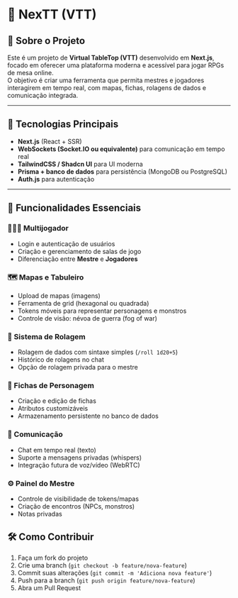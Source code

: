 # 🎲 NexTT (VTT)

## 📖 Sobre o Projeto
Este é um projeto de **Virtual TableTop (VTT)** desenvolvido em **Next.js**, focado em oferecer uma plataforma moderna e acessível para jogar RPGs de mesa online.  
O objetivo é criar uma ferramenta que permita mestres e jogadores interagirem em tempo real, com mapas, fichas, rolagens de dados e comunicação integrada.

---

## 🚀 Tecnologias Principais
- **Next.js** (React + SSR)  
- **WebSockets (Socket.IO ou equivalente)** para comunicação em tempo real  
- **TailwindCSS / Shadcn UI** para UI moderna  
- **Prisma + banco de dados** para persistência (MongoDB ou PostgreSQL)  
- **Auth.js** para autenticação  

---

## 🎯 Funcionalidades Essenciais

### 🧑‍🤝‍🧑 Multijogador
- Login e autenticação de usuários  
- Criação e gerenciamento de salas de jogo  
- Diferenciação entre **Mestre** e **Jogadores**  

### 🗺️ Mapas e Tabuleiro
- Upload de mapas (imagens)  
- Ferramenta de grid (hexagonal ou quadrada)  
- Tokens móveis para representar personagens e monstros  
- Controle de visão: névoa de guerra (fog of war)  

### 🎲 Sistema de Rolagem
- Rolagem de dados com sintaxe simples (`/roll 1d20+5`)  
- Histórico de rolagens no chat  
- Opção de rolagem privada para o mestre  

### 📜 Fichas de Personagem
- Criação e edição de fichas  
- Atributos customizáveis  
- Armazenamento persistente no banco de dados  

### 💬 Comunicação
- Chat em tempo real (texto)  
- Suporte a mensagens privadas (whispers)  
- Integração futura de voz/vídeo (WebRTC)  

### ⚙️ Painel do Mestre
- Controle de visibilidade de tokens/mapas  
- Criação de encontros (NPCs, monstros)  
- Notas privadas  

## 🛠️ Como Contribuir
1. Faça um fork do projeto  
2. Crie uma branch (`git checkout -b feature/nova-feature`)  
3. Commit suas alterações (`git commit -m 'Adiciona nova feature'`)  
4. Push para a branch (`git push origin feature/nova-feature`)  
5. Abra um Pull Request  

